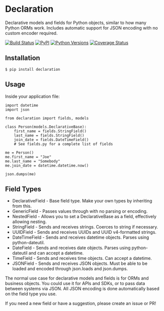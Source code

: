 # Declaration
Declarative models and fields for Python objects, similar to how many Python ORMs work. Includes automatic support for JSON encoding with no custom encoder required.

[![Build Status](https://travis-ci.org/boomletsgo/declaration.svg?branch=master)](https://travis-ci.org/boomletsgo/declaration)
[![PyPI](https://img.shields.io/pypi/v/declaration.svg)](https://pypi.python.org/pypi/declaration/)
[![Python Versions](https://img.shields.io/pypi/pyversions/declaration.svg)](https://pypi.python.org/pypi/declaration/)
[![Coverage Status](https://coveralls.io/repos/boomletsgo/declaration/badge.svg?branch=master)](https://coveralls.io/r/boomletsgo/declaration?branch=master)




## Installation

`$ pip install declaration`

## Usage

Inside your application file:

```
import datetime
import json

from declaration import fields, models

class Person(models.DeclarativeBase):
	first_name = fields.StringField()
	last_name = fields.StringField()
	join_date = fields.DateTimeField()
	# See fields.py for a complete list of fields

me = Person()
me.first_name = "Joe"
me.last_name = "Somebody"
me.join_date = datetime.datetime.now()

json.dumps(me)
```

## Field Types

* DeclarativeField - Base field type. Make your own types by inheriting from this.
* GenericField - Passes values through with no parsing or encoding.
* NestedField - Allows you to set a DeclarativeBase as a field, effectively allowing nesting.
* StringField - Sends and receives strings. Coerces to string if necessary.
* UUIDField - Sends and receives UUIDs and UUID v4-formatted strings.
* DateTimeField - Sends and receives datetime objects. Parses using python-dateutil.
* DateField - Sends and receives date objects. Parses using python-dateutil and can accept a datetime.
* TimeField - Sends and receives time objects. Can accept a datetime.
* JSONField - Sends and receives JSON objects. Must be able to be loaded and encoded through json.loads and json.dumps.

The normal use case for declarative models and fields is for ORMs and business objects. You could use it for APIs and SDKs, or to pass data between systems via JSON. All JSON encoding is done automatically based on the field type you use.

If you need a new field or have a suggestion, please create an issue or PR!

